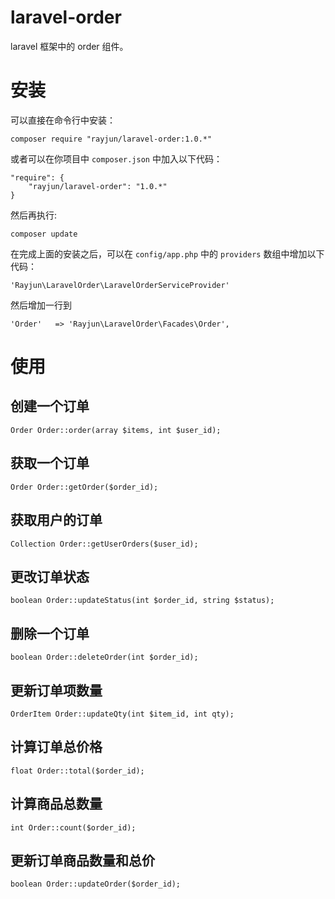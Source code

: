 # laravel-order
laravel 框架中的 order 组件。

# 安装

可以直接在命令行中安装：

    composer require "rayjun/laravel-order:1.0.*"

或者可以在你项目中 `composer.json` 中加入以下代码：

    "require": {
        "rayjun/laravel-order": "1.0.*"
    }

然后再执行:

    composer update

在完成上面的安装之后，可以在 `config/app.php` 中的 `providers` 数组中增加以下代码：

    'Rayjun\LaravelOrder\LaravelOrderServiceProvider'

然后增加一行到

    'Order'   => 'Rayjun\LaravelOrder\Facades\Order',


# 使用

## 创建一个订单

    Order Order::order(array $items, int $user_id);

## 获取一个订单

    Order Order::getOrder($order_id);

## 获取用户的订单

    Collection Order::getUserOrders($user_id);

## 更改订单状态

    boolean Order::updateStatus(int $order_id, string $status);

## 删除一个订单

    boolean Order::deleteOrder(int $order_id);

## 更新订单项数量

    OrderItem Order::updateQty(int $item_id, int qty);

## 计算订单总价格

    float Order::total($order_id);

## 计算商品总数量

    int Order::count($order_id);

## 更新订单商品数量和总价

    boolean Order::updateOrder($order_id);
